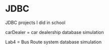 # JDBC
JDBC projects I did in school

carDealer = car dealership database simulation

Lab4 = Bus Route system database simulation
